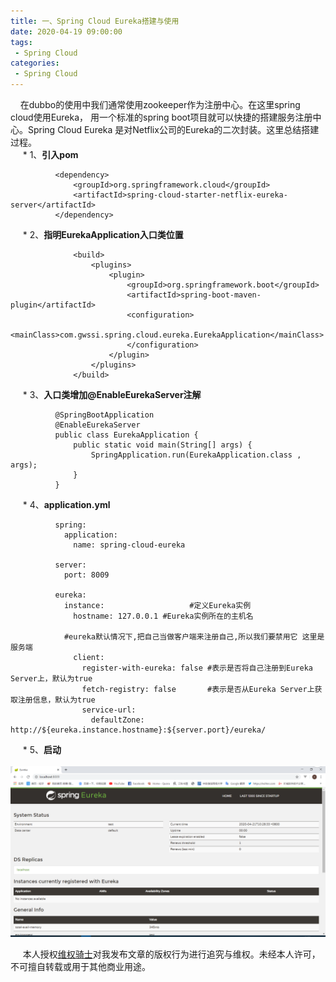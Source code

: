 ```yaml
---
title: 一、Spring Cloud Eureka搭建与使用
date: 2020-04-19 09:00:00
tags:
 - Spring Cloud
categories:
 - Spring Cloud
---
```

&nbsp;&nbsp;&nbsp;&nbsp;在dubbo的使用中我们通常使用zookeeper作为注册中心。在这里spring cloud使用Eureka，
用一个标准的spring boot项目就可以快捷的搭建服务注册中心。Spring Cloud Eureka 是对Netflix公司的Eureka的二次封装。这里总结搭建过程。<br/> 
&nbsp;&nbsp;&nbsp;&nbsp;   * 1、**引入pom**<br/> 
  
         
              <dependency>
                  <groupId>org.springframework.cloud</groupId>
                  <artifactId>spring-cloud-starter-netflix-eureka-server</artifactId>
              </dependency>

&nbsp;&nbsp;&nbsp;&nbsp;   * 2、**指明EurekaApplication入口类位置**<br/>

  
         
                  <build>
                      <plugins>
                          <plugin>
                              <groupId>org.springframework.boot</groupId>
                              <artifactId>spring-boot-maven-plugin</artifactId>
                              <configuration>
                                  <mainClass>com.gwssi.spring.cloud.eureka.EurekaApplication</mainClass>
                              </configuration>
                          </plugin>
                      </plugins>
                  </build>
&nbsp;&nbsp;&nbsp;&nbsp;   * 3、**入口类增加@EnableEurekaServer注解**<br/>
  
         
              @SpringBootApplication
              @EnableEurekaServer
              public class EurekaApplication {
                  public static void main(String[] args) {
                      SpringApplication.run(EurekaApplication.class , args);
                  }
              }
&nbsp;&nbsp;&nbsp;&nbsp;   * 4、**application.yml**<br/>
  
         
              spring:
                application:
                  name: spring-cloud-eureka
              
              server:
                port: 8009
              
              eureka:
                instance:                   #定义Eureka实例
                  hostname: 127.0.0.1 #Eureka实例所在的主机名
              
                #eureka默认情况下,把自己当做客户端来注册自己,所以我们要禁用它 这里是服务端
                  client:
                    register-with-eureka: false #表示是否将自己注册到Eureka Server上，默认为true
                    fetch-registry: false       #表示是否从Eureka Server上获取注册信息，默认为true
                    service-url:
                      defaultZone: http://${eureka.instance.hostname}:${server.port}/eureka/
                  
&nbsp;&nbsp;&nbsp;&nbsp;   * 5、**启动**<br/>                  
![1](./1.jpg)  

&nbsp;&nbsp;&nbsp;&nbsp; 本人授权[维权骑士](http://rightknights.com)对我发布文章的版权行为进行追究与维权。未经本人许可，不可擅自转载或用于其他商业用途。


 